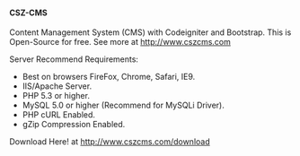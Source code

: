 #### CSZ-CMS

Content Management System (CMS) with Codeigniter and Bootstrap. This is Open-Source for free.
See more at http://www.cszcms.com

Server Recommend Requirements:
- Best on browsers FireFox, Chrome, Safari, IE9.
- IIS/Apache Server.
- PHP 5.3 or higher.
- MySQL 5.0 or higher (Recommend for MySQLi Driver).
- PHP cURL Enabled.
- gZip Compression Enabled.

Download Here! at http://www.cszcms.com/download
